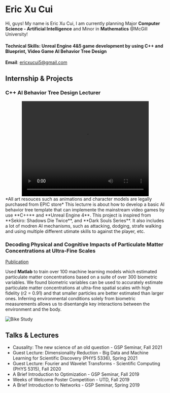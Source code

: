 # Eric Xu Cui
Hi, guys! My name is Eric Xu Cui, I am currently planning Major **Computer Science - Artificial Intelligence** and Minor in **Mathematics** @McGill University!

#### Technical Skills: Unreal Engine 4&5 game development by using C++ and Blueprint, Video Game AI Behavior Tree Design

**Email**: [ericxucui5@gmail.com](ericxucui5@gmail.com)

## Internship & Projects
### C++ AI Behavior Tree Design Lecturer
<div style="text-align: center;">
    <video width="400" height="300" controls>
    <source src="Assets/CppAIProject.mp4" type="video/mp4">
    Your browser does not support the video tag.
    </video>
</div>
*All art resouces such as animations and character models are legally purchased from EPIC store*
This lecturre is about how to develop a basic AI behavior tree template that can implemente the mainstream video games by use **C++** and **Unreal Engine 4**. This project is inspired from **Sekiro: Shadows Die Twice**, and **Dark Souls Series**. It also includes a lot of modren AI mechanisms, such as attacking, dodging, strafe walking and using multiple different utimate skills to against the player, etc.


### Decoding Physical and Cognitive Impacts of Particulate Matter Concentrations at Ultra-Fine Scales
[Publication](https://www.mdpi.com/1424-8220/22/11/4240)

Used **Matlab** to train over 100 machine learning models which estimated particulate matter concentrations based on a suite of over 300 biometric variables. We found biometric variables can be used to accurately estimate particulate matter concentrations at ultra-fine spatial scales with high fidelity (r2 = 0.91) and that smaller particles are better estimated than larger ones. Inferring environmental conditions solely from biometric measurements allows us to disentangle key interactions between the environment and the body.

![Bike Study](/assets/img/bike_study.jpeg)

## Talks & Lectures
- Causality: The new science of an old question - GSP Seminar, Fall 2021
- Guest Lecture: Dimensionality Reduction - Big Data and Machine Learning for Scientific Discovery (PHYS 5336), Spring 2021
- Guest Lecture: Fourier and Wavelet Transforms - Scientific Computing (PHYS 5315), Fall 2020
- A Brief Introduction to Optimization - GSP Seminar, Fall 2019
- Weeks of Welcome Poster Competition - UTD, Fall 2019
- A Brief Introduction to Networks - GSP Seminar, Spring 2019
